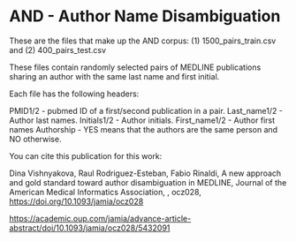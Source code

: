# AND - Author Name Disambiguation

These are the files that make up the AND corpus: (1) 1500_pairs_train.csv and (2) 400_pairs_test.csv

These files contain randomly selected pairs of MEDLINE publications sharing an author with the same last name and first initial.

Each file has the following headers:

PMID1/2 - pubmed ID of a first/second publication in a pair.
Last_name1/2 - Author last names.
Initials1/2 - Author initials.
First_name1/2 - Author first names
Authorship - YES means that the authors are the same person and NO otherwise.


You can cite this publication for this work:

Dina Vishnyakova, Raul Rodriguez-Esteban, Fabio Rinaldi, A new approach and gold standard toward author disambiguation in MEDLINE, Journal of the American Medical Informatics Association, , ocz028, https://doi.org/10.1093/jamia/ocz028

https://academic.oup.com/jamia/advance-article-abstract/doi/10.1093/jamia/ocz028/5432091
